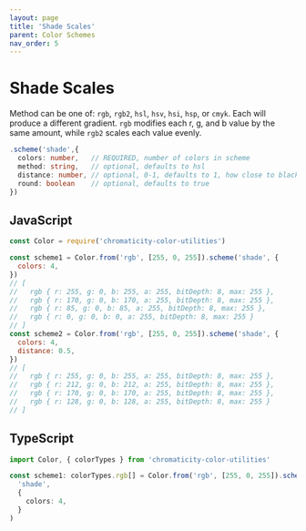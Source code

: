 ```yaml
---
layout: page
title: 'Shade Scales'
parent: Color Schemes
nav_order: 5
---
```


# Shade Scales

Method can be one of: `rgb`, `rgb2`, `hsl`, `hsv`, `hsi`, `hsp`, or `cmyk`. Each will produce a different gradient. `rgb` modifies each r, g, and b value by the same amount, while `rgb2` scales each value evenly.

```ts
.scheme('shade',{
  colors: number,   // REQUIRED, number of colors in scheme
  method: string,   // optional, defaults to hsl
  distance: number, // optional, 0-1, defaults to 1, how close to black scheme should reach
  round: boolean    // optional, defaults to true
})
```

## JavaScript

```js
const Color = require('chromaticity-color-utilities')

const scheme1 = Color.from('rgb', [255, 0, 255]).scheme('shade', {
  colors: 4,
})
// [
//   rgb { r: 255, g: 0, b: 255, a: 255, bitDepth: 8, max: 255 },
//   rgb { r: 170, g: 0, b: 170, a: 255, bitDepth: 8, max: 255 },
//   rgb { r: 85, g: 0, b: 85, a: 255, bitDepth: 8, max: 255 },
//   rgb { r: 0, g: 0, b: 0, a: 255, bitDepth: 8, max: 255 }
// ]
const scheme2 = Color.from('rgb', [255, 0, 255]).scheme('shade', {
  colors: 4,
  distance: 0.5,
})
// [
//   rgb { r: 255, g: 0, b: 255, a: 255, bitDepth: 8, max: 255 },
//   rgb { r: 212, g: 0, b: 212, a: 255, bitDepth: 8, max: 255 },
//   rgb { r: 170, g: 0, b: 170, a: 255, bitDepth: 8, max: 255 },
//   rgb { r: 128, g: 0, b: 128, a: 255, bitDepth: 8, max: 255 }
// ]
```

## TypeScript

```ts
import Color, { colorTypes } from 'chromaticity-color-utilities'

const scheme1: colorTypes.rgb[] = Color.from('rgb', [255, 0, 255]).scheme(
  'shade',
  {
    colors: 4,
  }
)
```
